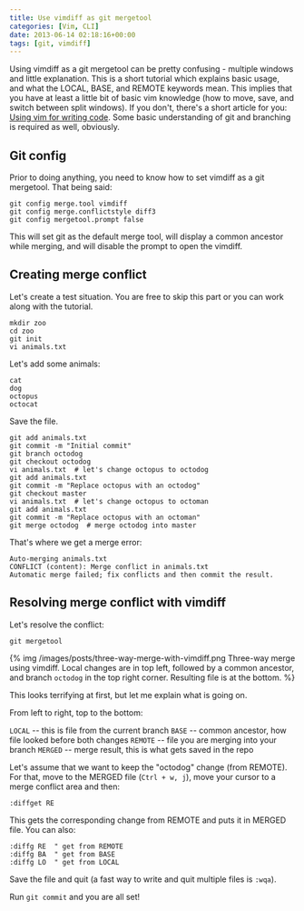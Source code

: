 ```yaml
---
title: Use vimdiff as git mergetool
categories: [Vim, CLI]
date: 2013-06-14 02:18:16+00:00
tags: [git, vimdiff]
---
```


Using vimdiff as a git mergetool can be pretty confusing - multiple windows and
little explanation. This is a short tutorial which explains basic usage, and
what the LOCAL, BASE, and REMOTE keywords mean. This implies that you have at
least a little bit of basic vim knowledge (how to move, save, and switch
between split windows). If you don't, there's a short article for you:
[Using vim for writing code][1]. Some basic understanding of git and branching
is required as well, obviously.

## Git config

Prior to doing anything, you need to know how to set vimdiff as a git
mergetool. That being said:

    git config merge.tool vimdiff
    git config merge.conflictstyle diff3
    git config mergetool.prompt false

This will set git as the default merge tool, will display a common ancestor
while merging, and will disable the prompt to open the vimdiff.

## Creating merge conflict

Let's create a test situation. You are free to skip this part or you can work
along with the tutorial.

    mkdir zoo
    cd zoo
    git init
    vi animals.txt

Let's add some animals:

    cat
    dog
    octopus
    octocat

Save the file.

    git add animals.txt
    git commit -m "Initial commit"
    git branch octodog
    git checkout octodog
    vi animals.txt  # let's change octopus to octodog
    git add animals.txt
    git commit -m "Replace octopus with an octodog"
    git checkout master
    vi animals.txt  # let's change octopus to octoman
    git add animals.txt
    git commit -m "Replace octopus with an octoman"
    git merge octodog  # merge octodog into master

That's where we get a merge error:

    Auto-merging animals.txt
    CONFLICT (content): Merge conflict in animals.txt
    Automatic merge failed; fix conflicts and then commit the result.

## Resolving merge conflict with vimdiff

Let's resolve the conflict:

    git mergetool

{% img /images/posts/three-way-merge-with-vimdiff.png Three-way merge using vimdiff. Local changes are in top left, followed by a common ancestor, and branch `octodog` in the top right corner. Resulting file is at the bottom. %}

This looks terrifying at first, but let me explain what is going on.

From left to right, top to the bottom:

`LOCAL` -- this is file from the current branch
`BASE` -- common ancestor, how file looked before both changes
`REMOTE` -- file you are merging into your branch
`MERGED` -- merge result, this is what gets saved in the repo

Let's assume that we want to keep the "octodog" change (from REMOTE). For that,
move to the MERGED file (`Ctrl + w, j`), move your cursor to a merge conflict
area and then:

    :diffget RE

This gets the corresponding change from REMOTE and puts it in MERGED file. You
can also:

    :diffg RE  " get from REMOTE
    :diffg BA  " get from BASE
    :diffg LO  " get from LOCAL

Save the file and quit (a fast way to write and quit multiple files is `:wqa`).

Run `git commit` and you are all set!

[1]: http://www.rosipov.com/blog/using-vim-for-writing-code/
